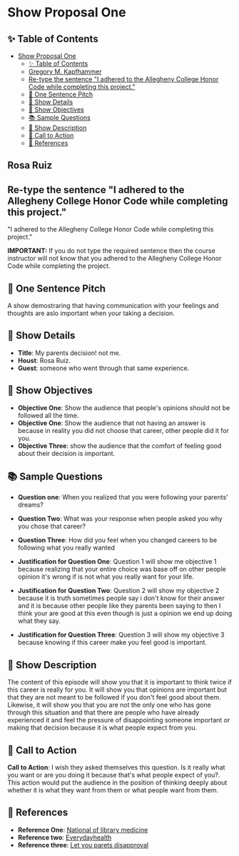 # Show Proposal One

## ✨ Table of Contents

<!---toc start-->

* [Show Proposal One](#show-proposal-one)
  * [✨ Table of Contents](#-table-of-contents)
  * [Gregory M. Kapfhammer](#gregory-m-kapfhammer)
  * [Re-type the sentence "I adhered to the Allegheny College Honor Code while completing this project."](#re-type-the-sentence-i-adhered-to-the-allegheny-college-honor-code-while-completing-this-project)
  * [🏁 One Sentence Pitch](#-one-sentence-pitch)
  * [🔬 Show Details](#-show-details)
  * [📝 Show Objectives](#-show-objectives)
  * [📚 Sample Questions](#-sample-questions)
  * [🎉 Show Description](#-show-description)
  * [📢 Call to Action](#-call-to-action)
  * [🦜 References](#-references)

<!---toc end-->

## Rosa Ruiz

## Re-type the sentence "I adhered to the Allegheny College Honor Code while completing this project."

"I adhered to the Allegheny College Honor Code while completing this project."

**IMPORTANT:** If you do not type the required sentence then the course
instructor will not know that you adhered to the Allegheny College Honor Code
while completing the project.

## 🏁 One Sentence Pitch

A show demostraring that having communication with your feelings and thoughts are aslo important when your taking a decision.

## 🔬 Show Details

- **Title**: My parents decision! not me.
- **Houst**: Rosa Ruiz.
- **Guest**: someone who went through that same experience.

## 📝 Show Objectives

- **Objective One**: Show the audience that people's opinions should not be followed all the time.
- **Objective One**: Show the audience that not having an answer is because in reality you did not choose that career, other people did it for you.
- **Objective Three**: show the audience that the comfort of feeling good about their decision is important.

## 📚 Sample Questions

- **Question one**: When you realized that you were following your parents' dreams?

- **Question Two**: What was your response when people asked you why you chose that career?

- **Question Three**: How did you feel when you changed careers to be following what you really wanted

- **Justification for Question One**: Question 1 will show me objective 1 because realizing that your entire choice was base off on other people opinion it's wrong if is not what you really want for your life.
  
- **Justification for Question Two**: Question 2 will show  my objective 2 because it is truth sometimes people say i don't know for their answer and it is because other people like they parents been saying to then I think your are good at this even though is just a opinion we end up doing what they say.

- **Justification for Question Three**: Question 3 will show my objective 3 because knowing if this career make you feel good is important.

## 🎉 Show Description

The content of this episode will show you that it is important to think twice if this career is really for you. It will show you that opinions are important but that they are not meant to be followed if you don't feel good about them. Likewise, it will show you that you are not the only one who has gone through this situation and that there are people who have already experienced it and feel the pressure of disappointing someone important or making that decision because it is what people expect from you.

## 📢 Call to Action

**Call to Action**: I wish they asked themselves this question. Is it really what you want or are you doing it because that's what people expect of you?. This action would put the audience in the position of thinking deeply about whether it is what they want from them or what people want from them.

## 🦜 References

- **Reference One**: [National of library medicine](https://www.ncbi.nlm.nih.gov/pmc/articles/PMC9859357/)
- **Reference two**: [Everydayhealth](https://www.everydayhealth.com/neurology/importance-decision-making-process/)
- **Reference three**: [Let you parets disapproval](https://hbr.org/2020/09/dont-let-your-parents-disapproval-derail-your-dreams)

